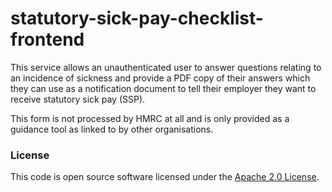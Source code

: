 
# statutory-sick-pay-checklist-frontend

This service allows an unauthenticated user to answer questions relating to an incidence of sickness and provide 
a PDF copy of their answers which they can use as a notification document to tell their employer they want to
receive statutory sick pay (SSP).

This form is not processed by HMRC at all and is only provided as a guidance tool as linked to by other organisations.

### License

This code is open source software licensed under the [Apache 2.0 License]("http://www.apache.org/licenses/LICENSE-2.0.html").